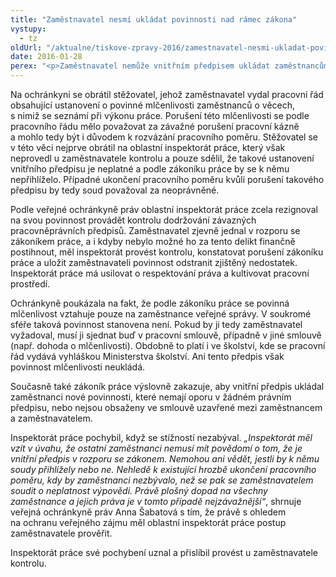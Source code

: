 ```yaml
---
title: "Zaměstnavatel nesmí ukládat povinnosti nad rámec zákona"
vystupy:
  - tz
oldUrl: "/aktualne/tiskove-zpravy-2016/zamestnavatel-nesmi-ukladat-povinnosti-nad-ramec-zakona"
date: 2016-01-28
perex: "<p>Zaměstnavatel nemůže vnitřním předpisem ukládat zaměstnancům povinnosti, které jsou nad rámec zákoníku práce nebo nad rámec povinností vyplývajících z pracovní či jiné smlouvy. Je pak úkolem inspektorátu práce postup zaměstnavatele prověřit, protože takový vnitřní předpis plošně omezuje všechny zaměstnance nad zákonem dovolenou mez.</p>"
---
```


<!-- imported from the old website -->

<p>Na ochránkyni se obrátil stěžovatel, jehož zaměstnavatel vydal pracovní řád obsahující ustanovení o povinné mlčenlivosti zaměstnanců o věcech, s nimiž se seznámí při výkonu práce. Porušení této mlčenlivosti se podle pracovního řádu mělo považovat za závažné porušení pracovní kázně a mohlo tedy být i důvodem k rozvázání pracovního poměru. Stěžovatel se v této věci nejprve obrátil na oblastní inspektorát práce, který však neprovedl u zaměstnavatele kontrolu a pouze sdělil, že takové ustanovení vnitřního předpisu je neplatné a podle zákoníku práce by se k němu nepřihlíželo. Případné ukončení pracovního poměru kvůli porušení takového předpisu by tedy soud považoval za neoprávněné.</p> <p>Podle veřejné ochránkyně práv oblastní inspektorát práce zcela rezignoval na svou povinnost provádět kontrolu dodržování závazných pracovněprávních předpisů. Zaměstnavatel zjevně jednal v rozporu se zákoníkem práce, a i kdyby nebylo možné ho za tento delikt finančně postihnout, měl inspektorát provést kontrolu, konstatovat porušení zákoníku práce a uložit zaměstnavateli povinnost odstranit zjištěný nedostatek. Inspektorát práce má usilovat o respektování práva a kultivovat pracovní prostředí.</p> <p>Ochránkyně poukázala na fakt, že podle zákoníku práce se povinná mlčenlivost vztahuje pouze na zaměstnance veřejné správy. V soukromé sféře taková povinnost stanovena není. Pokud by ji tedy zaměstnavatel vyžadoval, musí ji sjednat buď v pracovní smlouvě, případně v jiné smlouvě (např. dohoda o mlčenlivosti). Obdobně to platí i ve školství, kde se pracovní řád vydává vyhláškou Ministerstva školství. Ani tento předpis však povinnost mlčenlivosti neukládá.</p> <p>Současně také zákoník práce výslovně zakazuje, aby vnitřní předpis ukládal zaměstnanci nové povinnosti, které nemají oporu v žádném právním předpisu, nebo nejsou obsaženy ve smlouvě uzavřené mezi zaměstnancem a zaměstnavatelem. </p> <p>Inspektorát práce pochybil, když se stížností nezabýval. <i>„Inspektorát měl vzít v úvahu, že ostatní zaměstnanci nemusí mít povědomí o tom, že je vnitřní předpis v rozporu se zákonem. Nemohou ani vědět, jestli by k němu soudy přihlížely nebo ne. Nehledě k existující hrozbě ukončení pracovního poměru, kdy by zaměstnanci nezbývalo, než se pak se zaměstnavatelem soudit o neplatnost výpovědi. Právě plošný dopad na všechny zaměstnance a jejich práva je v tomto případě nejzávažnější“</i>, shrnuje veřejná ochránkyně práv Anna Šabatová s tím, že právě s ohledem na ochranu veřejného zájmu měl oblastní inspektorát práce postup zaměstnavatele prověřit.</p> Inspektorát práce své pochybení uznal a přislíbil provést u zaměstnavatele kontrolu.
